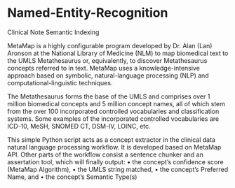 # Named-Entity-Recognition

Clinical Note Semantic Indexing 

MetaMap is a highly configurable program developed by Dr. Alan (Lan) Aronson at the National Library of Medicine (NLM) to map biomedical text to the UMLS Metathesaurus or, equivalently, to discover Metathesaurus concepts referred to in text. MetaMap uses a knowledge-intensive approach based on symbolic, natural-language processing (NLP) and computational-linguistic techniques.

The Metathesaurus forms the base of the UMLS and comprises over 1 million biomedical concepts and 5 million concept names, all of which stem from the over 100 incorporated controlled vocabularies and classification systems. Some examples of the incorporated controlled vocabularies are ICD-10, MeSH, SNOMED CT, DSM-IV, LOINC, etc.

This simple Python script acts as a concept extractor in the clinical data natural language processing workflow. It is developed based on MetaMap API. Other parts of the workflow consist a sentence chunker and an assertation tool, which will finally output:
• the concept’s confidence score (MetaMap Algorithm),
• the UMLS string matched,
• the concept’s Preferred Name, and 
• the concept’s Semantic Type(s)
